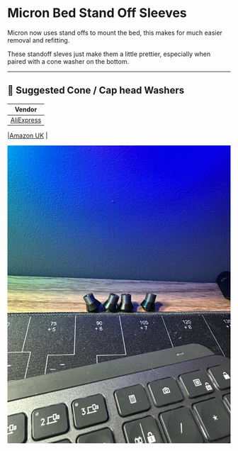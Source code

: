 # Micron Bed Stand Off Sleeves

Micron now uses stand offs to mount the bed, this makes for much easier removal and refitting. 

These standoff sleves just make them a little prettier, especially when paired with a cone washer on the bottom.

---

## 🔗 Suggested Cone / Cap head Washers

| Vendor |
|--------|
|[AliExpress](https://s.click.aliexpress.com/e/_EQEJIOK) |

|[Amazon UK](https://amzn.to/3ZXLOMW) |


![example](Images/standoffs.jpg)
